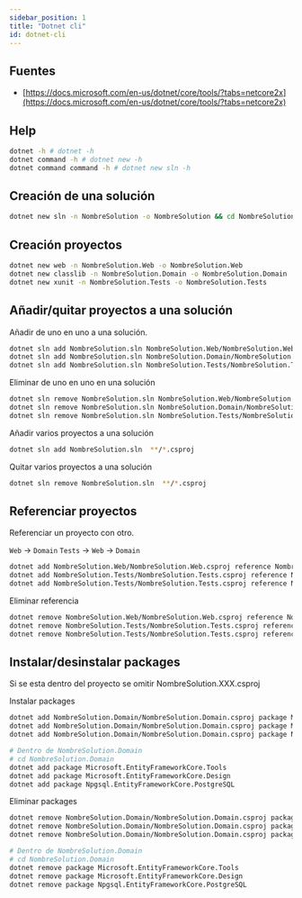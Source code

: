 ```yaml
---
sidebar_position: 1
title: "Dotnet cli"
id: dotnet-cli
---
```


## Fuentes

* [https://docs.microsoft.com/en-us/dotnet/core/tools/?tabs=netcore2x](https://docs.microsoft.com/en-us/dotnet/core/tools/?tabs=netcore2x)

## Help

```bash
dotnet -h # dotnet -h
dotnet command -h # dotnet new -h
dotnet command command -h # dotnet new sln -h
```

## Creación de una solución

```bash
dotnet new sln -n NombreSolution -o NombreSolution && cd NombreSolution
```

## Creación proyectos

```bash
dotnet new web -n NombreSolution.Web -o NombreSolution.Web
dotnet new classlib -n NombreSolution.Domain -o NombreSolution.Domain
dotnet new xunit -n NombreSolution.Tests -o NombreSolution.Tests
```

## Añadir/quitar proyectos a una solución

Añadir de uno en uno a una solución.

```bash
dotnet sln add NombreSolution.sln NombreSolution.Web/NombreSolution.Web.csproj
dotnet sln add NombreSolution.sln NombreSolution.Domain/NombreSolution.Domain.csproj
dotnet sln add NombreSolution.sln NombreSolution.Tests/NombreSolution.Tests.csproj
```

Eliminar de uno en uno en una solución

```bash
dotnet sln remove NombreSolution.sln NombreSolution.Web/NombreSolution.Web.csproj
dotnet sln remove NombreSolution.sln NombreSolution.Domain/NombreSolution.Domain.csproj
dotnet sln remove NombreSolution.sln NombreSolution.Tests/NombreSolution.Tests.csproj
```

Añadir varios proyectos a una solución

```bash
dotnet sln add NombreSolution.sln  **/*.csproj
```

Quitar varios proyectos a una solución

```bash
dotnet sln remove NombreSolution.sln  **/*.csproj
```

## Referenciar proyectos

Referenciar un proyecto con otro.

``Web`` -> ``Domain``
``Tests`` -> ``Web`` -> ``Domain``

```bash
dotnet add NombreSolution.Web/NombreSolution.Web.csproj reference NombreSolution.Domain/NombreSolution.Domain.csproj
dotnet add NombreSolution.Tests/NombreSolution.Tests.csproj reference NombreSolution.Web/NombreSolution.Web.csproj
dotnet add NombreSolution.Tests/NombreSolution.Tests.csproj reference NombreSolution.Domain/NombreSolution.Domain.csproj
```

Eliminar referencia

```bash
dotnet remove NombreSolution.Web/NombreSolution.Web.csproj reference NombreSolution.Domain/NombreSolution.Domain.csproj
dotnet remove NombreSolution.Tests/NombreSolution.Tests.csproj reference NombreSolution.Web/NombreSolution.Web.csproj
dotnet remove NombreSolution.Tests/NombreSolution.Tests.csproj reference NombreSolution.Domain/NombreSolution.Domain.csproj
```

## Instalar/desinstalar packages

Si se esta dentro del proyecto se omitir NombreSolution.XXX.csproj

Instalar packages

```bash
dotnet add NombreSolution.Domain/NombreSolution.Domain.csproj package Microsoft.EntityFrameworkCore.Tools
dotnet add NombreSolution.Domain/NombreSolution.Domain.csproj package Microsoft.EntityFrameworkCore.Design
dotnet add NombreSolution.Domain/NombreSolution.Domain.csproj package Npgsql.EntityFrameworkCore.PostgreSQL

# Dentro de NombreSolution.Domain
# cd NombreSolution.Domain
dotnet add package Microsoft.EntityFrameworkCore.Tools
dotnet add package Microsoft.EntityFrameworkCore.Design
dotnet add package Npgsql.EntityFrameworkCore.PostgreSQL
```

Eliminar packages

```bash
dotnet remove NombreSolution.Domain/NombreSolution.Domain.csproj package Microsoft.EntityFrameworkCore.Tools
dotnet remove NombreSolution.Domain/NombreSolution.Domain.csproj package Microsoft.EntityFrameworkCore.Design
dotnet remove NombreSolution.Domain/NombreSolution.Domain.csproj package Npgsql.EntityFrameworkCore.PostgreSQL

# Dentro de NombreSolution.Domain
# cd NombreSolution.Domain
dotnet remove package Microsoft.EntityFrameworkCore.Tools
dotnet remove package Microsoft.EntityFrameworkCore.Design
dotnet remove package Npgsql.EntityFrameworkCore.PostgreSQL
```
